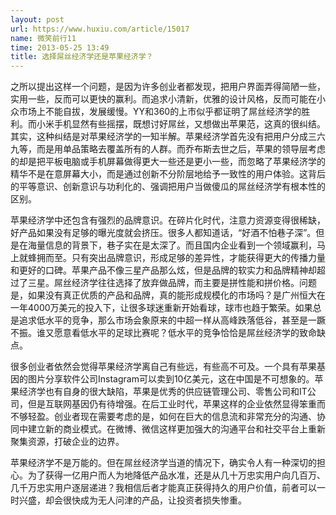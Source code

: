 ```yaml
---
layout: post
url: https://www.huxiu.com/article/15017
name: 微笑前行11
time: 2013-05-25 13:49
title: 选择屌丝经济学还是苹果经济学？
---
```

之所以提出这样一个问题，是因为许多创业者都发现，把用户界面弄得简陋一些，实用一些，反而可以更快的赢利。而追求小清新，优雅的设计风格，反而可能在小众市场上不能自拔，发展缓慢。YY和360的上市似乎都证明了屌丝经济学的胜利。而小米手机显然有些摇摆，既想讨好屌丝，又想做出苹果范，这真的很纠结。其实，这种纠结是对苹果经济学的一知半解。苹果经济学首先没有把用户分成三六九等，而是用单品策略去覆盖所有的人群。而乔布斯去世之后，苹果的领导层考虑的却是把平板电脑或手机屏幕做得更大一些还是更小一些，而忽略了苹果经济学的精华不是在意屏幕大小，而是通过创新不分阶层地给予一致性的用户体验。这背后的平等意识、创新意识与功利化的、强调把用户当做傻瓜的屌丝经济学有根本性的区别。

苹果经济学中还包含有强烈的品牌意识。在碎片化时代，注意力资源变得很稀缺，好产品如果没有足够的曝光度就会挤压。很多人都知道话，“好酒不怕巷子深”。但是在海量信息的背景下，巷子实在是太深了。而且国内企业看到一个领域赢利，马上就蜂拥而至。只有突出品牌意识，形成足够的差异性，才能获得更大的传播力量和更好的口碑。苹果产品不像三星产品那么炫，但是品牌的软实力和品牌精神却超过了三星。屌丝经济学往往选择了放弃做品牌，而主要是拼性能和拼价格。问题是，如果没有真正优质的产品和品牌，真的能形成规模化的市场吗？是广州恒大在一年4000万美元的投入下，让很多球迷重新开始看球，球市也趋于繁荣。如果总是追求低水平的竞争，那么市场会象原来的中超一样从高峰跌落低谷，甚至是一蹶不振。谁又愿意看低水平的足球比赛呢？低水平的竞争恰恰是屌丝经济学的致命缺点。

很多创业者依然会觉得苹果经济学离自己有些远，有些高不可及。一个具有苹果基因的图片分享软件公司Instagram可以卖到10亿美元，这在中国是不可想象的。苹果经济学也有自身的很大缺陷，苹果是优秀的供应链管理公司、零售公司和IT公司，但是互联网基因仍有待增强。在后工业时代，苹果这样的企业依然显得笨重而不够轻盈。创业者现在需要考虑的是，如何在巨大的信息流和非常充分的沟通、协同中建立新的商业模式。在微博、微信这样更加强大的沟通平台和社交平台上重新聚集资源，打破企业的边界。

苹果经济学不是万能的。但在屌丝经济学当道的情况下，确实令人有一种深切的担心。为了获得一亿用户而人为地降低产品水准，还是从几十万忠实用户向几百万、几千万忠实用户逐层递进？我相信后者才能真正获得持久的用户价值，前者可以一时兴盛，却会很快成为无人问津的产品，让投资者损失惨重。

